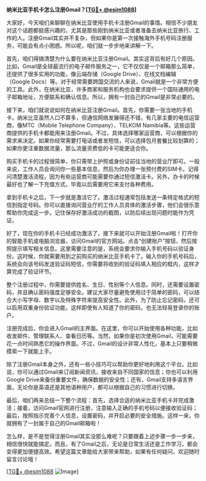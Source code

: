 **纳米比亚手机卡怎么注册Gmail？[[TG💪+ @esim1088](https://t.me/s/esim1088)]**

大家好，今天咱们来聊聊在纳米比亚使用手机卡注册Gmail的事情。相信不少朋友对这个话题都挺感兴趣的，尤其是那些刚到纳米比亚或者准备去纳米比亚旅行、工作的人。注册Gmail其实并不复杂，但如果你是第一次接触海外手机号码注册服务，可能会有点小困惑。所以呢，咱们就一步步地来讲解一下。

首先，咱们得搞清楚为什么要在纳米比亚注册Gmail。其实这背后有好几个原因。比如，Gmail是全球最流行的电子邮件服务之一，它不仅仅是一个邮箱那么简单，还提供了很多实用的功能，像云端存储（Google Drive）、在线文档编辑（Google Docs）等。对于经常需要跨国交流的人来说，Gmail就是一个非常方便的工具。此外，在纳米比亚，许多商家和服务机构也会要求提供一个国际通用的电子邮箱地址，方便联系和确认信息。所以，拥有一封自己的Gmail是非常必要的。

接下来，咱们就说说如何在纳米比亚注册Gmail。首先，你需要一张当地的手机卡。纳米比亚虽然人口不算多，但通信网络发展得还不错，有几家主要的电信运营商，像MTC（Mobile Telephone Company）、TELKOM Namibia等。这些运营商提供的手机卡都能用来注册Gmail。不过，具体选择哪家运营商，可以根据你的需求来决定。如果你经常需要打电话或者发短信，可以选择包月套餐比较划算的；如果你更注重数据流量，那么流量资费低的卡可能更适合你。

购买手机卡的过程很简单，你只需带上护照或身份证前往当地的营业厅即可。一般来说，工作人员会询问你一些基本信息，然后为你办理一张预付费的SIM卡。记得问清楚激活流程，因为有些运营商可能需要你通过短信激活卡。另外，办卡的时候最好也了解一下充值方式，毕竟以后需要用它来支付各种费用。

拿到手机卡之后，下一步就是激活它了。激活过程通常包括发送一条特定格式的短信到指定号码。你可以直接询问营业厅的工作人员具体的激活步骤，他们会很乐意帮助你完成这一步。记住保存好激活成功的截图，以防后续出现问题时能作为凭证。

好了，现在你的手机卡已经成功激活了，接下来就可以开始注册Gmail啦！打开你的智能手机或电脑浏览器，访问Gmail的官方网站。点击“创建账户”按钮，然后按照提示填写相关信息。这里需要注意的是，系统会要求你输入手机号码以验证身份。这时候，你就需要用到之前购买的纳米比亚手机卡了。输入你的手机号码后，系统会向该号码发送验证码短信，你需要将收到的验证码填入相应的框内，这样才算完成了验证环节。

整个注册过程中，你需要提供姓名、生日、性别等个人信息。同时，还需要设置密码，并且确认密码强度足够安全。建议大家尽量避免使用过于简单的密码，可以结合大小写字母、数字以及特殊字符来提高安全性。此外，为了防止忘记密码，还可以启用双重身份验证功能，这样即使有人知道了你的密码，也无法轻易登录你的账户。

注册完成后，你会进入Gmail的主界面。在这里，你可以开始使用各种功能，比如收发邮件、管理联系人、查看日历等。当然，如果你是初次使用Gmail，可能需要花一点时间熟悉它的操作界面。不过，Gmail的设计非常人性化，基本上只要稍微摸索一下就能上手。

除了注册Gmail本身之外，还有一些小技巧可以帮助你更好地利用这个平台。比如说，你可以通过Gmail来订阅新闻资讯，接收来自不同国家的信息；你也可以利用Google Drive来备份重要文件，确保数据的安全性；还有，Gmail支持多语言界面，无论你是英语还是其他语种用户，都可以根据自己的习惯进行切换。

最后，咱们再来总结一下整个流程：首先，选择合适的纳米比亚手机卡并完成激活；接着，访问Gmail官网进行注册，注意输入正确的手机号码以便接收验证码；最后，按照指示完善个人信息，设置密码，并开启必要的安全措施。这样一来，你就拥有了一封属于自己的Gmail邮箱啦！

怎么样，是不是觉得注册Gmail其实没那么难呢？只要跟着上述步骤一步一步来，相信很快就能搞定。而且，有了Gmail之后，无论是日常生活还是工作学习，都会变得更加便捷高效。希望这篇文章能给大家带来帮助，如果有任何疑问，欢迎随时留言讨论哦！

[[TG💪+ @esim1088](https://t.me/s/esim1088) ![Image](https://i.postimg.cc/4NQfJmqS/Snipaste-2025-05-13-00-14-12.png)]